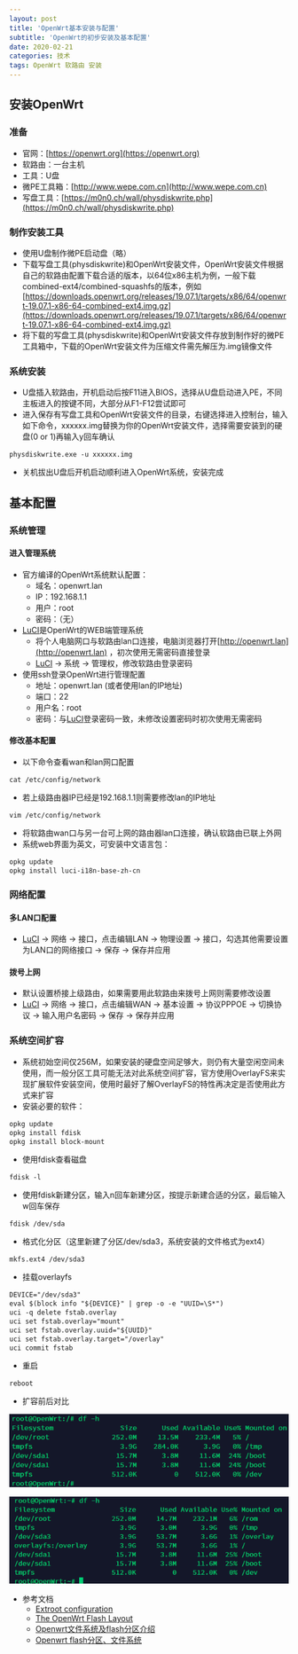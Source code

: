 ```yaml
---
layout: post
title: 'OpenWrt基本安装与配置'
subtitle: 'OpenWrt的初步安装及基本配置'
date: 2020-02-21
categories: 技术
tags: OpenWrt 软路由 安装
---
```


## 安装OpenWrt

### 准备

- 官网：[https://openwrt.org](https://openwrt.org)
- 软路由：一台主机
- 工具：U盘
- 微PE工具箱：[http://www.wepe.com.cn](http://www.wepe.com.cn)
- 写盘工具：[https://m0n0.ch/wall/physdiskwrite.php](https://m0n0.ch/wall/physdiskwrite.php)

### 制作安装工具

- 使用U盘制作微PE启动盘（略）
- 下载写盘工具(physdiskwrite)和OpenWrt安装文件，OpenWrt安装文件根据自己的软路由配置下载合适的版本，以64位x86主机为例，一般下载combined-ext4/combined-squashfs的版本，例如[https://downloads.openwrt.org/releases/19.07.1/targets/x86/64/openwrt-19.07.1-x86-64-combined-ext4.img.gz](https://downloads.openwrt.org/releases/19.07.1/targets/x86/64/openwrt-19.07.1-x86-64-combined-ext4.img.gz)
- 将下载的写盘工具(physdiskwrite)和OpenWrt安装文件存放到制作好的微PE工具箱中，下载的OpenWrt安装文件为压缩文件需先解压为.img镜像文件

### 系统安装

- U盘插入软路由，开机启动后按F11进入BIOS，选择从U盘启动进入PE，不同主板进入的按键不同，大部分从F1-F12尝试即可
- 进入保存有写盘工具和OpenWrt安装文件的目录，右键选择进入控制台，输入如下命令，xxxxxx.img替换为你的OpenWrt安装文件，选择需要安装到的硬盘(0 or 1)再输入y回车确认
```
physdiskwrite.exe -u xxxxxx.img
```
- 关机拔出U盘后开机启动顺利进入OpenWrt系统，安装完成

## 基本配置

### 系统管理

#### 进入管理系统

- 官方编译的OpenWrt系统默认配置：
  - 域名：openwrt.lan
  - IP：192.168.1.1
  - 用户：root
  - 密码：（无）
- [LuCI](http://openwrt.lan)是OpenWrt的WEB端管理系统
  - 将个人电脑网口与软路由lan口连接，电脑浏览器打开[http://openwrt.lan](http://openwrt.lan) ，初次使用无需密码直接登录
  - [LuCI](http://openwrt.lan) → 系统 → 管理权，修改软路由登录密码
- 使用ssh登录OpenWrt进行管理配置
  - 地址：openwrt.lan (或者使用lan的IP地址)
  - 端口：22
  - 用户名：root
  - 密码：与[LuCI](http://openwrt.lan)登录密码一致，未修改设置密码时初次使用无需密码
  
#### 修改基本配置

- 以下命令查看wan和lan网口配置
```
cat /etc/config/network
```
- 若上级路由器IP已经是192.168.1.1则需要修改lan的IP地址
```
vim /etc/config/network
```
- 将软路由wan口与另一台可上网的路由器lan口连接，确认软路由已联上外网
- 系统web界面为英文，可安装中文语言包：
```
opkg update
opkg install luci-i18n-base-zh-cn
```

### 网络配置

#### 多LAN口配置

- [LuCI](http://openwrt.lan) → 网络 → 接口，点击编辑LAN → 物理设置 → 接口，勾选其他需要设置为LAN口的网络接口 → 保存 → 保存并应用

#### 拨号上网

- 默认设置桥接上级路由，如果需要用此软路由来拨号上网则需要修改设置
- [LuCI](http://openwrt.lan) → 网络 → 接口，点击编辑WAN → 基本设置 → 协议PPPOE → 切换协议 → 输入用户名密码 → 保存 → 保存并应用


### 系统空间扩容

- 系统初始空间仅256M，如果安装的硬盘空间足够大，则仍有大量空闲空间未使用，而一般分区工具可能无法对此系统空间扩容，官方使用OverlayFS来实现扩展软件安装空间，使用时最好了解OverlayFS的特性再决定是否使用此方式来扩容
- 安装必要的软件：
```
opkg update
opkg install fdisk
opkg install block-mount
```
- 使用fdisk查看磁盘
```
fdisk -l
```
- 使用fdisk新建分区，输入n回车新建分区，按提示新建合适的分区，最后输入w回车保存
```
fdisk /dev/sda
```
- 格式化分区（这里新建了分区/dev/sda3，系统安装的文件格式为ext4）
```
mkfs.ext4 /dev/sda3
```
- 挂载overlayfs
```
DEVICE="/dev/sda3"
eval $(block info "${DEVICE}" | grep -o -e "UUID=\S*")
uci -q delete fstab.overlay
uci set fstab.overlay="mount"
uci set fstab.overlay.uuid="${UUID}"
uci set fstab.overlay.target="/overlay"
uci commit fstab
```
- 重启
```
reboot
```
- 扩容前后对比

![扩容前](/assets/img/mount_before.png)

![扩容后](/assets/img/mount_after.png)

- 参考文档
  - [Extroot configuration](https://openwrt.org/docs/guide-user/additional-software/extroot_configuration)
  - [The OpenWrt Flash Layout](https://openwrt.org/docs/techref/flash.layout)
  - [Openwrt文件系统及flash分区介绍](https://www.openwrtdl.com/wordpress/%E6%96%B0%E6%89%8Bopenwrt%E6%96%87%E4%BB%B6%E7%B3%BB%E7%BB%9F%E5%8F%8Aflash%E5%88%86%E5%8C%BA%E4%BB%8B%E7%BB%8D)
  - [Openwrt flash分区、文件系统](https://www.openwrtdl.com/wordpress/%E6%96%B0%E6%89%8Bopenwrt%E6%96%87%E4%BB%B6%E7%B3%BB%E7%BB%9F%E5%8F%8Aflash%E5%88%86%E5%8C%BA%E4%BB%8B%E7%BB%8D)
  
  
  
